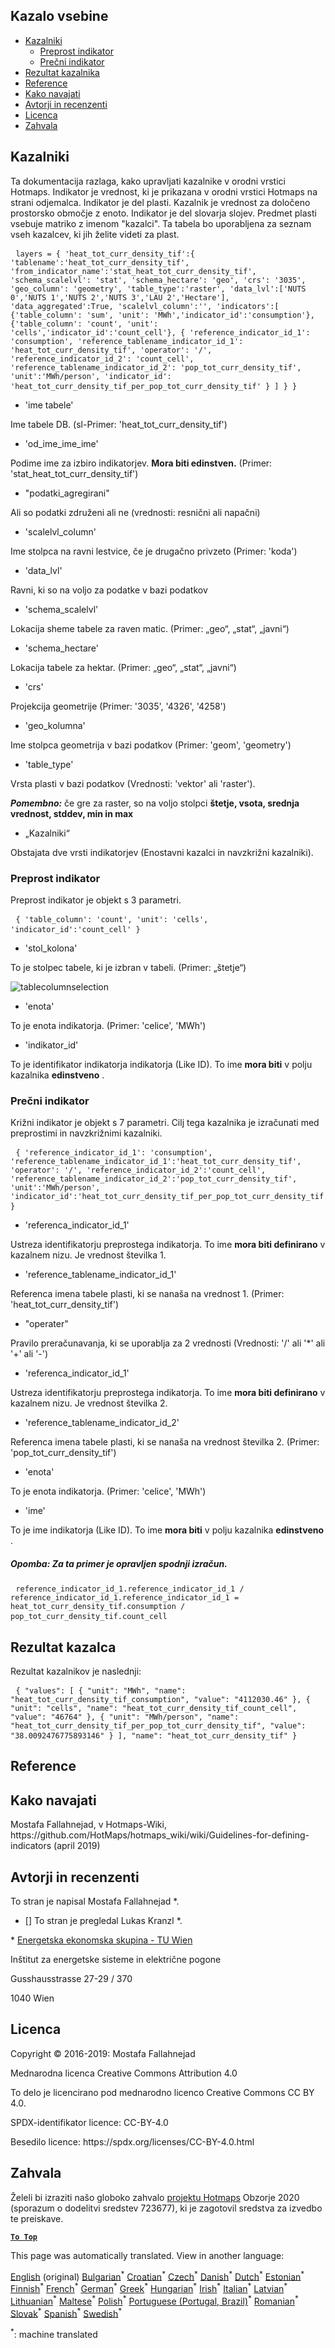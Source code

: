 <h2> Kazalo vsebine </h2><ul><li> <a href="#Indicators">Kazalniki</a> <ul><li> <a href="#Simple-indicator">Preprost indikator</a> </li><li> <a href="#Cross-indicator">Prečni indikator</a> </li></ul></li><li> <a href="#Indicator-result">Rezultat kazalnika</a> </li><li> <a href="#references">Reference</a> </li><li> <a href="#how-to-cite">Kako navajati</a> </li><li> <a href="#authors-and-reviewers">Avtorji in recenzenti</a> </li><li> <a href="#license">Licenca</a> </li><li> <a href="#acknowledgement">Zahvala</a> </li></ul><h2> Kazalniki </h2><p> Ta dokumentacija razlaga, kako upravljati kazalnike v orodni vrstici Hotmaps. Indikator je vrednost, ki je prikazana v orodni vrstici Hotmaps na strani odjemalca. Indikator je del plasti. Kazalnik je vrednost za določeno prostorsko območje z enoto. Indikator je del slovarja slojev. Predmet plasti vsebuje matriko z imenom &quot;kazalci&quot;. Ta tabela bo uporabljena za seznam vseh kazalcev, ki jih želite videti za plast. </p><pre> <code>layers = { &#39;heat_tot_curr_density_tif&#39;:{ &#39;tablename&#39;:&#39;heat_tot_curr_density_tif&#39;, &#39;from_indicator_name&#39;:&#39;stat_heat_tot_curr_density_tif&#39;, &#39;schema_scalelvl&#39;: &#39;stat&#39;, &#39;schema_hectare&#39;: &#39;geo&#39;, &#39;crs&#39;: &#39;3035&#39;, &#39;geo_column&#39;: &#39;geometry&#39;, &#39;table_type&#39;:&#39;raster&#39;, &#39;data_lvl&#39;:[&#39;NUTS 0&#39;,&#39;NUTS 1&#39;,&#39;NUTS 2&#39;,&#39;NUTS 3&#39;,&#39;LAU 2&#39;,&#39;Hectare&#39;], &#39;data_aggregated&#39;:True, &#39;scalelvl_column&#39;:&#39;&#39;, &#39;indicators&#39;:[ {&#39;table_column&#39;: &#39;sum&#39;, &#39;unit&#39;: &#39;MWh&#39;,&#39;indicator_id&#39;:&#39;consumption&#39;}, {&#39;table_column&#39;: &#39;count&#39;, &#39;unit&#39;: &#39;cells&#39;,&#39;indicator_id&#39;:&#39;count_cell&#39;}, { &#39;reference_indicator_id_1&#39;: &#39;consumption&#39;, &#39;reference_tablename_indicator_id_1&#39;: &#39;heat_tot_curr_density_tif&#39;, &#39;operator&#39;: &#39;/&#39;, &#39;reference_indicator_id_2&#39;: &#39;count_cell&#39;, &#39;reference_tablename_indicator_id_2&#39;: &#39;pop_tot_curr_density_tif&#39;, &#39;unit&#39;:&#39;MWh/person&#39;, &#39;indicator_id&#39;: &#39;heat_tot_curr_density_tif_per_pop_tot_curr_density_tif&#39; } ] } }</code> </pre><ul><li> &#39;ime tabele&#39; </li></ul><p> Ime tabele DB. (sl-Primer: &#39;heat_tot_curr_density_tif&#39;) </p><ul><li> &#39;od_ime_ime_ime&#39; </li></ul><p> Podime ime za izbiro indikatorjev. <strong>Mora biti edinstven.</strong> (Primer: &#39;stat_heat_tot_curr_density_tif&#39;) </p><ul><li> &quot;podatki_agregirani&quot; </li></ul><p> Ali so podatki združeni ali ne (vrednosti: resnični ali napačni) </p><ul><li> &#39;scalelvl_column&#39; </li></ul><p> Ime stolpca na ravni lestvice, če je drugačno privzeto (Primer: &#39;koda&#39;) </p><ul><li> &#39;data_lvl&#39; </li></ul><p> Ravni, ki so na voljo za podatke v bazi podatkov </p><ul><li> &#39;schema_scalelvl&#39; </li></ul><p> Lokacija sheme tabele za raven matic. (Primer: „geo“, „stat“, „javni“) </p><ul><li> &#39;schema_hectare&#39; </li></ul><p> Lokacija tabele za hektar. (Primer: „geo“, „stat“, „javni“) </p><ul><li> &#39;crs&#39; </li></ul><p> Projekcija geometrije (Primer: &#39;3035&#39;, &#39;4326&#39;, &#39;4258&#39;) </p><ul><li> &#39;geo_kolumna&#39; </li></ul><p> Ime stolpca geometrija v bazi podatkov (Primer: &#39;geom&#39;, &#39;geometry&#39;) </p><ul><li> &#39;table_type&#39; </li></ul><p> Vrsta plasti v bazi podatkov (Vrednosti: &#39;vektor&#39; ali &#39;raster&#39;). </p><p> <em><strong>Pomembno:</strong></em> če gre za raster, so na voljo stolpci <strong>štetje, vsota, srednja vrednost, stddev, min in max</strong> </p><ul><li> „Kazalniki“ </li></ul><p> Obstajata dve vrsti indikatorjev (Enostavni kazalci in navzkrižni kazalniki). </p><h3> Preprost indikator </h3><p> Preprost indikator je objekt s 3 parametri. </p><pre> <code>{ &#39;table_column&#39;: &#39;count&#39;, &#39;unit&#39;: &#39;cells&#39;, &#39;indicator_id&#39;:&#39;count_cell&#39; }</code> </pre><ul><li> &#39;stol_kolona&#39; </li></ul><p> To je stolpec tabele, ki je izbran v tabeli. (Primer: „štetje“) </p><p><img alt="tablecolumnselection" src="/api/assets/table_image.png"/></p><ul><li> &#39;enota&#39; </li></ul><p> To je enota indikatorja. (Primer: &#39;celice&#39;, &#39;MWh&#39;) </p><ul><li> &#39;indikator_id&#39; </li></ul><p> To je identifikator indikatorja indikatorja (Like ID). To ime <strong>mora biti</strong> v polju kazalnika <strong>edinstveno</strong> . </p><h3> Prečni indikator </h3><p> Križni indikator je objekt s 7 parametri. Cilj tega kazalnika je izračunati med preprostimi in navzkrižnimi kazalniki. </p><pre> <code>{ &#39;reference_indicator_id_1&#39;: &#39;consumption&#39;, &#39;reference_tablename_indicator_id_1&#39;:&#39;heat_tot_curr_density_tif&#39;, &#39;operator&#39;: &#39;/&#39;, &#39;reference_indicator_id_2&#39;:&#39;count_cell&#39;, &#39;reference_tablename_indicator_id_2&#39;:&#39;pop_tot_curr_density_tif&#39;, &#39;unit&#39;:&#39;MWh/person&#39;, &#39;indicator_id&#39;:&#39;heat_tot_curr_density_tif_per_pop_tot_curr_density_tif&#39; }</code> </pre><ul><li> &#39;referenca_indicator_id_1&#39; </li></ul><p> Ustreza identifikatorju preprostega indikatorja. To ime <strong>mora biti definirano</strong> v kazalnem nizu. Je vrednost številka 1. </p><ul><li> &#39;reference_tablename_indicator_id_1&#39; </li></ul><p> Referenca imena tabele plasti, ki se nanaša na vrednost 1. (Primer: &#39;heat_tot_curr_density_tif&#39;) </p><ul><li> &quot;operater&quot; </li></ul><p> Pravilo preračunavanja, ki se uporablja za 2 vrednosti (Vrednosti: &#39;/&#39; ali &#39;*&#39; ali &#39;+&#39; ali &#39;-&#39;) </p><ul><li> &#39;referenca_indicator_id_1&#39; </li></ul><p> Ustreza identifikatorju preprostega indikatorja. To ime <strong>mora biti definirano</strong> v kazalnem nizu. Je vrednost številka 2. </p><ul><li> &#39;reference_tablename_indicator_id_2&#39; </li></ul><p> Referenca imena tabele plasti, ki se nanaša na vrednost številka 2. (Primer: &#39;pop_tot_curr_density_tif&#39;) </p><ul><li> &#39;enota&#39; </li></ul><p> To je enota indikatorja. (Primer: &#39;celice&#39;, &#39;MWh&#39;) </p><ul><li> &#39;ime&#39; </li></ul><p> To je ime indikatorja (Like ID). To ime <strong>mora biti</strong> v polju kazalnika <strong>edinstveno</strong> . </p><h5> Opomba: Za ta primer je opravljen spodnji izračun. </h5><pre> <code>reference_indicator_id_1.reference_indicator_id_1 / reference_indicator_id_1.reference_indicator_id_1 = heat_tot_curr_density_tif.consumption / pop_tot_curr_density_tif.count_cell</code> </pre><h2> Rezultat kazalca </h2><p> Rezultat kazalnikov je naslednji: </p><pre> <code>{ &quot;values&quot;: [ { &quot;unit&quot;: &quot;MWh&quot;, &quot;name&quot;: &quot;heat_tot_curr_density_tif_consumption&quot;, &quot;value&quot;: &quot;4112030.46&quot; }, { &quot;unit&quot;: &quot;cells&quot;, &quot;name&quot;: &quot;heat_tot_curr_density_tif_count_cell&quot;, &quot;value&quot;: &quot;46764&quot; }, { &quot;unit&quot;: &quot;MWh/person&quot;, &quot;name&quot;: &quot;heat_tot_curr_density_tif_per_pop_tot_curr_density_tif&quot;, &quot;value&quot;: &quot;38.0092476775893146&quot; } ], &quot;name&quot;: &quot;heat_tot_curr_density_tif&quot; }</code> </pre><h2> Reference </h2><h2> Kako navajati </h2><p> Mostafa Fallahnejad, v Hotmaps-Wiki, https://github.com/HotMaps/hotmaps_wiki/wiki/Guidelines-for-defining-indicators (april 2019) </p><h2> Avtorji in recenzenti </h2><p> To stran je napisal Mostafa Fallahnejad *. </p><ul><li> [] To stran je pregledal Lukas Kranzl *. </li></ul><p> * <a href="https://eeg.tuwien.ac.at/">Energetska ekonomska skupina - TU Wien</a> </p><p> Inštitut za energetske sisteme in električne pogone </p><p> Gusshausstrasse 27-29 / 370 </p><p> 1040 Wien </p><h2> Licenca </h2><p> Copyright © 2016-2019: Mostafa Fallahnejad </p><p> Mednarodna licenca Creative Commons Attribution 4.0 </p><p> To delo je licencirano pod mednarodno licenco Creative Commons CC BY 4.0. </p><p> SPDX-identifikator licence: CC-BY-4.0 </p><p> Besedilo licence: https://spdx.org/licenses/CC-BY-4.0.html </p><h2> Zahvala </h2><p> Želeli bi izraziti našo globoko zahvalo <a href="https://www.hotmaps-project.eu">projektu Hotmaps</a> Obzorje 2020 (sporazum o dodelitvi sredstev 723677), ki je zagotovil sredstva za izvedbo te preiskave. </p><p><ins> <code><strong><a href="#table-of-contents">To Top</a></strong></code> </ins> </p>

This page was automatically translated. View in another language:

[English](en-Guidelines-for-defining-indicators) (original) [Bulgarian](bg-Guidelines-for-defining-indicators)<sup>\*</sup> [Croatian](hr-Guidelines-for-defining-indicators)<sup>\*</sup> [Czech](cs-Guidelines-for-defining-indicators)<sup>\*</sup> [Danish](da-Guidelines-for-defining-indicators)<sup>\*</sup> [Dutch](nl-Guidelines-for-defining-indicators)<sup>\*</sup> [Estonian](et-Guidelines-for-defining-indicators)<sup>\*</sup> [Finnish](fi-Guidelines-for-defining-indicators)<sup>\*</sup> [French](fr-Guidelines-for-defining-indicators)<sup>\*</sup> [German](de-Guidelines-for-defining-indicators)<sup>\*</sup> [Greek](el-Guidelines-for-defining-indicators)<sup>\*</sup> [Hungarian](hu-Guidelines-for-defining-indicators)<sup>\*</sup> [Irish](ga-Guidelines-for-defining-indicators)<sup>\*</sup> [Italian](it-Guidelines-for-defining-indicators)<sup>\*</sup> [Latvian](lv-Guidelines-for-defining-indicators)<sup>\*</sup> [Lithuanian](lt-Guidelines-for-defining-indicators)<sup>\*</sup> [Maltese](mt-Guidelines-for-defining-indicators)<sup>\*</sup> [Polish](pl-Guidelines-for-defining-indicators)<sup>\*</sup> [Portuguese (Portugal, Brazil)](pt-Guidelines-for-defining-indicators)<sup>\*</sup> [Romanian](ro-Guidelines-for-defining-indicators)<sup>\*</sup> [Slovak](sk-Guidelines-for-defining-indicators)<sup>\*</sup>  [Spanish](es-Guidelines-for-defining-indicators)<sup>\*</sup> [Swedish](sv-Guidelines-for-defining-indicators)<sup>\*</sup> 

<sup>\*</sup>: machine translated
